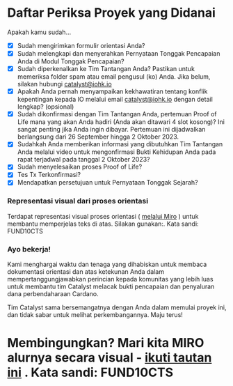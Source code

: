 # **Daftar Periksa Proyek yang Didanai**

Apakah kamu sudah…

- [x] Sudah mengirimkan formulir orientasi Anda?
- [x] Sudah melengkapi dan menyerahkan Pernyataan Tonggak Pencapaian Anda di Modul Tonggak Pencapaian?
- [x] Sudah diperkenalkan ke Tim Tantangan Anda? Pastikan untuk memeriksa folder spam atau email pengusul (ko) Anda. Jika belum, silakan hubungi catalyst@iohk.io
- [x] Apakah Anda pernah menyampaikan kekhawatiran tentang konflik kepentingan kepada IO melalui email catalyst@iohk.io dengan detail lengkap? (opsional)
- [x] Sudah dikonfirmasi dengan Tim Tantangan Anda, pertemuan Proof of Life mana yang akan Anda hadiri (Anda akan ditawari 4 slot kosong)? Ini sangat penting jika Anda ingin dibayar. Pertemuan ini dijadwalkan berlangsung dari 26 September hingga 2 Oktober 2023.
- [x] Sudahkah Anda memberikan informasi yang dibutuhkan Tim Tantangan Anda melalui video untuk mengonfirmasi Bukti Kehidupan Anda pada rapat terjadwal pada tanggal 2 Oktober 2023?
- [x] Sudah menyelesaikan proses Proof of Life?
- [x] Tes Tx Terkonfirmasi?
- [x] Mendapatkan persetujuan untuk Pernyataan Tonggak Sejarah?

### Representasi visual dari proses orientasi

Terdapat representasi visual proses orientasi ( [melalui Miro](https://miro.com/app/board/uXjVMl58BN8=/?share_link_id=764637296982) ) untuk membantu memperjelas teks di atas. Silakan gunakan:. Kata sandi: FUND10CTS

### Ayo bekerja!

Kami menghargai waktu dan tenaga yang dihabiskan untuk membaca dokumentasi orientasi dan atas ketekunan Anda dalam mempertanggungjawabkan perincian kepada komunitas yang lebih luas untuk membantu tim Catalyst melacak bukti pencapaian dan penyaluran dana perbendaharaan Cardano.

Tim Catalyst sama bersemangatnya dengan Anda dalam memulai proyek ini, dan tidak sabar untuk melihat perkembangannya. Maju terus!

# **Membingungkan? Mari kita MIRO alurnya secara visual - [ikuti tautan ini](https://miro.com/app/board/uXjVMl58BN8=/?share_link_id=764637296982) . Kata sandi: FUND10CTS**

